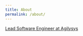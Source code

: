 ```yaml
---
title: About
permalink: /about/
---
```


[Lead Software Engineer at Agilysys](https://in.linkedin.com/in/ramThirupathy)
